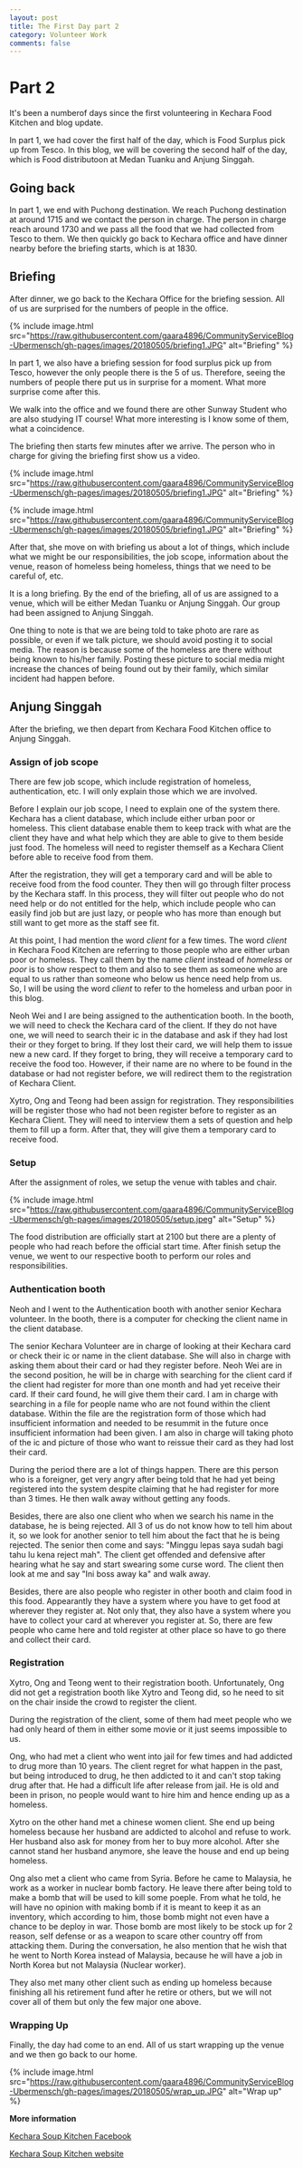 ```yaml
---
layout: post
title: The First Day part 2
category: Volunteer Work
comments: false
---
```




# Part 2

It's been a numberof days since the first volunteering in Kechara Food Kitchen and blog update. 

In part 1, we had cover the first half of the day, which is Food Surplus pick up from Tesco. In this blog, we will be covering the second half of the day, which is Food distributoon at Medan Tuanku and Anjung Singgah. 

## Going back

In part 1, we end with Puchong destination. We reach Puchong destination at around 1715 and we contact the person in charge. The person in charge reach around 1730 and we pass all the food that we had collected from Tesco to them. We then quickly go back to Kechara office and have dinner nearby before the briefing starts, which is at 1830. 

## Briefing

After dinner, we go back to the Kechara Office for the briefing session. All of us are surprised for the numbers of people in the office. 

{% include image.html src="https://raw.githubusercontent.com/gaara4896/CommunityServiceBlog-Ubermensch/gh-pages/images/20180505/briefing1.JPG" alt="Briefing" %}

In part 1, we also have a briefing session for food surplus pick up from Tesco, however the only people there is the 5 of us. Therefore, seeing the numbers of people there put us in surprise for a moment. What more surprise come after this. 

We walk into the office and we found there are other Sunway Student who are also studying IT course! What more interesting is I know some of them, what a coincidence. 

The briefing then starts few minutes after we arrive. The person who in charge for giving the briefing first show us a video. 

{% include image.html src="https://raw.githubusercontent.com/gaara4896/CommunityServiceBlog-Ubermensch/gh-pages/images/20180505/briefing1.JPG" alt="Briefing" %}

{% include image.html src="https://raw.githubusercontent.com/gaara4896/CommunityServiceBlog-Ubermensch/gh-pages/images/20180505/briefing1.JPG" alt="Briefing" %}

After that, she move on with briefing us about a lot of things, which include what we might be our responsibilities, the job scope, information about the venue, reason of homeless being homeless, things that we need to be careful of, etc. 

It is a long briefing. By the end of the briefing, all of us are assigned to a venue, which will be either Medan Tuanku or Anjung Singgah. Our group had been assigned to Anjung Singgah. 

One thing to note is that we are being told to take photo are rare as possible, or even if we talk picture, we should avoid posting it to social media. The reason is because some of the homeless are there without being known to his/her family. Posting these picture to social media might increase the chances of being found out by their family, which similar incident had happen before. 

## Anjung Singgah

After the briefing, we then depart from Kechara Food Kitchen office to Anjung Singgah.

### Assign of job scope

There are few job scope, which include registration of homeless, authentication, etc. I will only explain those which we are involved. 

Before I explain our job scope, I need to explain one of the system there. Kechara has a client database, which include either urban poor or homeless. This client database enable them to keep track with what are the client they have and what help which they are able to give to them beside just food. The homeless will need to register themself as a Kechara Client before able to receive food from them. 

After the registration, they will get a temporary card and will be able to receive food from the food counter. They then will go through filter process by the Kechara staff. In this process, they will filter out people who do not need help or do not entitled for the help, which include people who can easily find job but are just lazy, or people who has more than enough but still want to get more as the staff see fit. 

At this point, I had mention the word *client* for a few times. The word *client* in Kechara Food Kitchen are referring to those people who are either urban poor or homeless. They call them by the name *client* instead of *homeless* or *poor* is to show respect to them and also to see them as someone who are equal to us rather than someone who below us hence need help from us. So, I will be using the word *client* to refer to the homeless and urban poor in this blog. 

Neoh Wei and I are being assigned to the authentication booth. In the booth, we will need to check the Kechara card of the client. If they do not have one, we will need to search their ic in the database and ask if they had lost their or they forget to bring. If they lost their card, we will help them to issue new a new card. If they forget to bring, they will receive a temporary card to receive the food too. However, if their name are no where to be found in the database or had not register before, we will redirect them to the registration of Kechara Client. 

Xytro, Ong and Teong had been assign for registration. They responsibilities will be register those who had not been register before to register as an Kechara Client. They will need to interview them a sets of question and help them to fill up a form. After that, they will give them a temporary card to receive food. 

### Setup

After the assignment of roles, we setup the venue with tables and chair. 

{% include image.html src="https://raw.githubusercontent.com/gaara4896/CommunityServiceBlog-Ubermensch/gh-pages/images/20180505/setup.jpeg" alt="Setup" %}

The food distribution are officially start at 2100 but there are a plenty of people who had reach before the official start time. After finish setup the venue, we went to our respective booth to perform our roles and responsibilities. 

### Authentication booth

Neoh and I went to the Authentication booth with another senior Kechara volunteer. In the booth, there is a computer for checking the client name in the client database. 

The senior Kechara Volunteer are in charge of looking at their Kechara card or check their ic or name in the client database. She will also in charge with asking them about their card or had they register before. Neoh Wei are in the second position, he will be in charge with searching for the client card if the client had register for more than one month and had yet receive their card. If their card found, he will give them their card. I am in charge with searching in a file for people name who are not found within the client database. Within the file are the registration form of those which had insufficient information and needed to be resummit in the future once insufficient information had been given. I am also in charge will taking photo of the ic and picture of those who want to reissue their card as they had lost their card. 

During the period there are a lot of things happen. There are this person who is a foreigner, get very angry after being told that he had yet being registered into the system despite claiming that he had register for more than 3 times. He then walk away without getting any foods. 

Besides, there are also one client who when we search his name in the database, he is being rejected. All 3 of us do not know how to tell him about it, so we look for another senior to tell him about the fact that he is being rejected. The senior then come and says: "Minggu lepas saya sudah bagi tahu lu kena reject mah". The client get offended and defensive after hearing what he say and start swearing some curse word. The client then look at me and say "Ini boss away ka" and walk away. 

Besides, there are also people who register in other booth and claim food in this food. Appearantly they have a system where you have to get food at wherever they register at. Not only that, they also have a system where you have to collect your card at wherever you register at. So, there are few people who came here and told register at other place so have to go there and collect their card. 

### Registration

Xytro, Ong and Teong went to their registration booth. Unfortunately, Ong did not get a registration booth like Xytro and Teong did, so he need to sit on the chair inside the crowd to register the client. 

During the registration of the client, some of them had meet people who we had only heard of them in either some movie or it just seems impossible to us. 

Ong, who had met a client who went into jail for few times and had addicted to drug more than 10 years. The client regret for what happen in the past, but being introduced to drug, he then addicted to it and can't stop taking drug after that. He had a difficult life after release from jail. He is old and been in prison, no people would want to hire him and hence ending up as a homeless. 

Xytro on the other hand met a chinese women client. She end up being homeless because her husband are addicted to alcohol and refuse to work. Her husband also ask for money from her to buy more alcohol. After she cannot stand her husband anymore, she leave the house and end up being homeless. 

Ong also met a client who came from Syria. Before he came to Malaysia, he work as a worker in nuclear bomb factory. He leave there after being told to make a bomb that will be used to kill some poeple. From what he told, he will have no opinion with making bomb if it is meant to keep it as an inventory, which according to him, those bomb might not even have a chance to be deploy in war. Those bomb are most likely to be stock up for 2 reason, self defense or as a weapon to scare other country off from attacking them. During the conversation, he also mention that he wish that he went to North Korea instead of Malaysia, because he will have a job in North Korea but not Malaysia (Nuclear worker). 

They also met many other client such as ending up homeless because finishing all his retirement fund after he retire or others, but we will not cover all of them but only the few major one above. 

### Wrapping Up

Finally, the day had come to an end. All of us start wrapping up the venue and we then go back to our home. 

{% include image.html src="https://raw.githubusercontent.com/gaara4896/CommunityServiceBlog-Ubermensch/gh-pages/images/20180505/wrap_up.JPG" alt="Wrap up" %}

**More information**

[Kechara Soup Kitchen Facebook](https://www.facebook.com/KSKPage)

[Kechara Soup Kitchen website](www.kechara.com/)